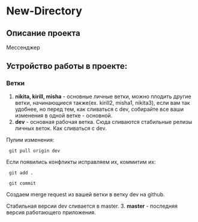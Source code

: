 # New-Directory
## Описание проекта
Мессенджер
## Устройство работы в проекте:
### Ветки
1. **nikita, kirill, misha** - основные личные ветки, можно плодить другие ветки, начинающиеся также(ex. kirill2, misha1, nikita3), если вам так удобнее, но перед тем, как сливаться с  dev, собирайте все ваши изменения в одной ветке - основной.
2. **dev** - основная рабочая ветка. Сюда сливаются стабильные релизы личных веток. Как сливаться с dev.

Пулим изменения:

<code> git pull origin dev </code> 

Если появились конфликты исправляем их, коммитим их:

<code> git add . </code>

<code> git commit </code>

Создаем merge request из вашей ветки в ветку dev на github.

Стабильная версии dev сливается в master.
3. **master** - последняя версия работающего приложения.

